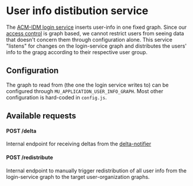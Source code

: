 # User info distibution service
The [ACM-IDM login service](https://github.com/kanselarij-vlaanderen/acmidm-login-service) inserts user-info in one fixed graph. Since our [access control](https://github.com/mu-semtech/mu-authorization) is graph based, we cannot restrict users from seeing data that doesn't concern them through configuration alone. This service "listens" for changes on the login-service graph and distributes the users' info to the grapg according to their respective user group. 

## Configuration
The graph to read from (the one the login service writes to) can be configured through `MU_APPLICATION_USER_INFO_GRAPH`. Most other configuration is hard-coded in `config.js`.

## Available requests

#### POST /delta

Internal endpoint for receiving deltas from the [delta-notifier](https://github.com/mu-semtech/delta-notifier)


#### POST /redistribute

Internal endpoint to manually trigger redistribution of all user info from the login-service graph to the target user-organization graphs.
